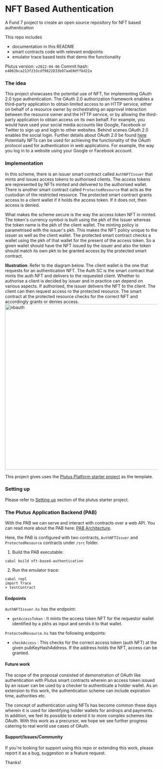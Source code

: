 # NFT Based Authentication
A Fund 7 project to create an open source repository for NFT based authentication

This repo includes
- documentation in this README
- smart contracts code with relevant endpoints
- emulator trace based tests that demo the functionality

Plutus version: `v2022-04-06`
Commit hash: `e4062bca213f233cdf9822833b07aa69dff6d22a`

### The idea

This project showcases the potential use of NFT, for implementing OAuth 2.0 type authentication. The OAuth 2.0 authorization framework enables a third-party application to obtain limited access to an HTTP service, either on behalf of a resource owner by orchestrating an approval interaction between the resource owner and the HTTP service, or by allowing the third-party application to obtain access on its own behalf. For example, you would have used your social media accounts like Google, Facebook or Twitter to sign up and login to other websites. Behind scenes OAuth 2.0 enables the social login. Further details about OAuth 2.0 be found [here](https://oauth.net/2/) Potentially NFTs can be used for achieving the functionality of the OAuth protocol used for authentication in web applications. For example, the way you log in to a website using your Google or Facebook account.

### Implementation
In this scheme, there is an issuer smart contract called `AuthNFTIssuer` that mints and issues access tokens to authorised clients. The access tokens are represented by NFTs minted and delivered to the authorised wallet. There is another smart contract called `ProtectedResource` that acts as the custodian of the restricted resource. The protected smart contract grants access to a client wallet if it holds the access token. If it does not, then access is denied.

What makes the scheme secure is the way the access token NFT in minted. The token's currency symbol is built using the pkh of the Issuer whereas the token name is the pkh of the client wallet. The minting policy is parametrised with the issuer's pkh. This makes the NFT policy unique to the issuer as well as the client wallet. The protected smart contract checks a wallet using the pkh of that wallet for the present of the access token. So a given wallet should have the NFT issued by the issuer and also the token should match its own pkh to be granted access by the protected smart contract.

**Illustration**:
Refer to the diagram below. The client wallet is the one that requests for an authentication NFT. The Auth SC is the smart contract that mints the auth NFT and delivers to the requested client. Whether to authorise a client is decided by issuer and in practice can depend on various aspects.  If authorised, the issuer delivers the NFT to the client. The client can then request access ro the protected resource. The smart contract at the protected resource checks for the correct NFT and accordingly grants or denies access.
<img width="544" alt="nbauth" src="https://user-images.githubusercontent.com/5955141/169681829-7f2736c5-bd19-4b55-8626-cb785a2385c3.png">

This project gives uses the [Plutus Platform starter project](https://github.com/input-output-hk/plutus-starter) as the template.

### Setting up
Please refer to [Setting up](https://github.com/input-output-hk/plutus-starter#setting-up) section of the plutus starter project.

### The Plutus Application Backend (PAB)

With the PAB we can serve and interact with contracts over a web API. You can read more about the PAB here: [PAB Architecture](https://github.com/input-output-hk/plutus/blob/master/plutus-pab/ARCHITECTURE.adoc).

Here, the PAB is configured with two contracts, `AuthNFTIssuer` and  `ProtectedResource` contracts under `/src` folder.

1. Build the PAB executable:

```
cabal build nft-based-authentication
```

2. Run the emulator trace:

```
cabal repl
import Trace
> testContract
````

#### Endpoints
`AuthNFTIssuer.hs` has the endpoint:
- `getAccessToken` : It mints the access token NFT for the requestor wallet identified by a pkhs as input and sends it to that wallet.

`ProtectedResource.hs` has the following endpoints:
- `checkAccess` : This checks for the correct access token (auth NFT) at the given pubKeyHashAddress. If the address holds the NFT, access can be granted.

#### Future work
The scope of the proposal consisted of demonstration of OAuth like authentication with Plutus smart contracts wherein an access token issued by an issuer can be used by a checker to authenticate a holder wallet. As an extension to this work, the authentication scheme can include expiration time, authorities etc.

The concept of authentication using NFTs has become common these days wherein it is used for identifying holder wallets for airdrops and payments. In addition, we feel its possible to extend it to more complex schemes like OAuth. With this work as a precursor, we hope we see further progress catering to real world use cases of OAuth.

#### Support/Issues/Community
If you're looking for support using this repo or extending this work, please report it as a bug, suggestion or a feature request.


Thanks!
